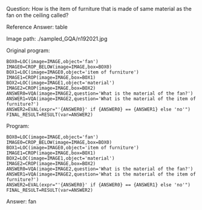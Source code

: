 Question: How is the item of furniture that is made of same material as the fan on the ceiling called?

Reference Answer: table

Image path: ./sampled_GQA/n192021.jpg

Original program:

```
BOX0=LOC(image=IMAGE,object='fan')
IMAGE0=CROP_BELOW(image=IMAGE,box=BOX0)
BOX1=LOC(image=IMAGE0,object='item of furniture')
IMAGE1=CROP(image=IMAGE,box=BOX1)
BOX2=LOC(image=IMAGE1,object='material')
IMAGE2=CROP(image=IMAGE,box=BOX2)
ANSWER0=VQA(image=IMAGE2,question='What is the material of the fan?')
ANSWER1=VQA(image=IMAGE2,question='What is the material of the item of furniture?')
ANSWER2=EVAL(expr="'{ANSWER0}' if {ANSWER0} == {ANSWER1} else 'no'")
FINAL_RESULT=RESULT(var=ANSWER2)
```
Program:

```
BOX0=LOC(image=IMAGE,object='fan')
IMAGE0=CROP_BELOW(image=IMAGE,box=BOX0)
BOX1=LOC(image=IMAGE0,object='item of furniture')
IMAGE1=CROP(image=IMAGE,box=BOX1)
BOX2=LOC(image=IMAGE1,object='material')
IMAGE2=CROP(image=IMAGE,box=BOX2)
ANSWER0=VQA(image=IMAGE2,question='What is the material of the fan?')
ANSWER1=VQA(image=IMAGE2,question='What is the material of the item of furniture?')
ANSWER2=EVAL(expr="'{ANSWER0}' if {ANSWER0} == {ANSWER1} else 'no'")
FINAL_RESULT=RESULT(var=ANSWER2)
```
Answer: fan

